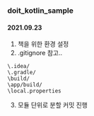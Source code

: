 ### doit_kotlin_sample

#### 2021.09.23
1. 책을 위한 환경 설정
2. .gitignore 참고..
~~~
\.idea/
\.gradle/
\build/
\app/build/
\local.properties
~~~
3. 모듈 단위로 분할 커밋 진행
